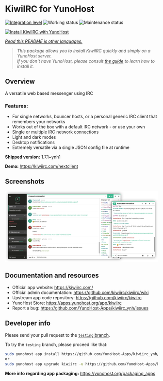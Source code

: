 <!--
N.B.: This README was automatically generated by <https://github.com/YunoHost/apps/tree/master/tools/readme_generator>
It shall NOT be edited by hand.
-->

# KiwiIRC for YunoHost

[![Integration level](https://dash.yunohost.org/integration/kiwiirc.svg)](https://dash.yunohost.org/appci/app/kiwiirc) ![Working status](https://ci-apps.yunohost.org/ci/badges/kiwiirc.status.svg) ![Maintenance status](https://ci-apps.yunohost.org/ci/badges/kiwiirc.maintain.svg)

[![Install KiwiIRC with YunoHost](https://install-app.yunohost.org/install-with-yunohost.svg)](https://install-app.yunohost.org/?app=kiwiirc)

*[Read this README is other languages.](./ALL_README.md)*

> *This package allows you to install KiwiIRC quickly and simply on a YunoHost server.*  
> *If you don't have YunoHost, please consult [the guide](https://yunohost.org/install) to learn how to install it.*

## Overview

A versatile web based messenger using IRC

### Features:

- For single networks, bouncer hosts, or a personal generic IRC client that remembers your networks
- Works out of the box with a default IRC network - or use your own
- Single or multiple IRC network connections
- Light and dark modes
- Desktop notifications
- Extremely versatile via a single JSON config file at runtime


**Shipped version:** 1.7.1~ynh1

**Demo:** <https://kiwiirc.com/nextclient>

## Screenshots

![Screenshot of KiwiIRC](./doc/screenshots/screenshot.png)

## Documentation and resources

- Official app website: <https://kiwiirc.com/>
- Official admin documentation: <https://github.com/kiwiirc/kiwiirc/wiki>
- Upstream app code repository: <https://github.com/kiwiirc/kiwiirc>
- YunoHost Store: <https://apps.yunohost.org/app/kiwiirc>
- Report a bug: <https://github.com/YunoHost-Apps/kiwiirc_ynh/issues>

## Developer info

Please send your pull request to the [`testing` branch](https://github.com/YunoHost-Apps/kiwiirc_ynh/tree/testing).

To try the `testing` branch, please proceed like that:

```bash
sudo yunohost app install https://github.com/YunoHost-Apps/kiwiirc_ynh/tree/testing --debug
or
sudo yunohost app upgrade kiwiirc -u https://github.com/YunoHost-Apps/kiwiirc_ynh/tree/testing --debug
```

**More info regarding app packaging:** <https://yunohost.org/packaging_apps>
